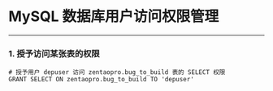 # MySQL 数据库用户访问权限管理

---

### 1. 授予访问某张表的权限

```mysql
# 授予用户 depuser 访问 zentaopro.bug_to_build 表的 SELECT 权限
GRANT SELECT ON zentaopro.bug_to_build TO 'depuser'
```

